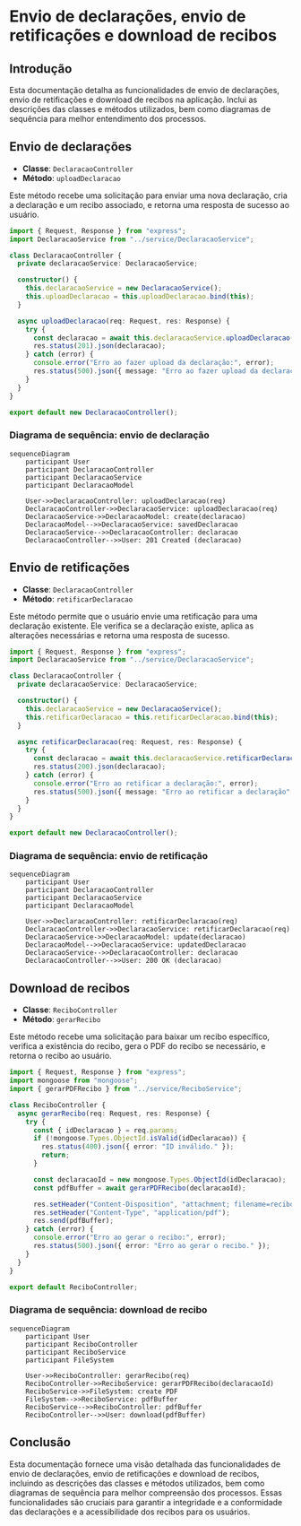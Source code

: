 
# Envio de declarações, envio de retificações e download de recibos

## Introdução
Esta documentação detalha as funcionalidades de envio de declarações, envio de retificações e download de recibos na aplicação. Inclui as descrições das classes e métodos utilizados, bem como diagramas de sequência para melhor entendimento dos processos.

## Envio de declarações
- **Classe**: `DeclaracaoController`
- **Método**: `uploadDeclaracao`

Este método recebe uma solicitação para enviar uma nova declaração, cria a declaração e um recibo associado, e retorna uma resposta de sucesso ao usuário.

```typescript
import { Request, Response } from "express";
import DeclaracaoService from "../service/DeclaracaoService";

class DeclaracaoController {
  private declaracaoService: DeclaracaoService;

  constructor() {
    this.declaracaoService = new DeclaracaoService();
    this.uploadDeclaracao = this.uploadDeclaracao.bind(this);
  }

  async uploadDeclaracao(req: Request, res: Response) {
    try {
      const declaracao = await this.declaracaoService.uploadDeclaracao(req);
      res.status(201).json(declaracao);
    } catch (error) {
      console.error("Erro ao fazer upload da declaração:", error);
      res.status(500).json({ message: "Erro ao fazer upload da declaração" });
    }
  }
}

export default new DeclaracaoController();
```

### Diagrama de sequência: envio de declaração

```mermaid
sequenceDiagram
    participant User
    participant DeclaracaoController
    participant DeclaracaoService
    participant DeclaracaoModel

    User->>DeclaracaoController: uploadDeclaracao(req)
    DeclaracaoController->>DeclaracaoService: uploadDeclaracao(req)
    DeclaracaoService->>DeclaracaoModel: create(declaracao)
    DeclaracaoModel-->>DeclaracaoService: savedDeclaracao
    DeclaracaoService-->>DeclaracaoController: declaracao
    DeclaracaoController-->>User: 201 Created (declaracao)
```

## Envio de retificações
- **Classe**: `DeclaracaoController`
- **Método**: `retificarDeclaracao`

Este método permite que o usuário envie uma retificação para uma declaração existente. Ele verifica se a declaração existe, aplica as alterações necessárias e retorna uma resposta de sucesso.

```typescript
import { Request, Response } from "express";
import DeclaracaoService from "../service/DeclaracaoService";

class DeclaracaoController {
  private declaracaoService: DeclaracaoService;

  constructor() {
    this.declaracaoService = new DeclaracaoService();
    this.retificarDeclaracao = this.retificarDeclaracao.bind(this);
  }

  async retificarDeclaracao(req: Request, res: Response) {
    try {
      const declaracao = await this.declaracaoService.retificarDeclaracao(req);
      res.status(200).json(declaracao);
    } catch (error) {
      console.error("Erro ao retificar a declaração:", error);
      res.status(500).json({ message: "Erro ao retificar a declaração" });
    }
  }
}

export default new DeclaracaoController();
```

### Diagrama de sequência: envio de retificação

```mermaid
sequenceDiagram
    participant User
    participant DeclaracaoController
    participant DeclaracaoService
    participant DeclaracaoModel

    User->>DeclaracaoController: retificarDeclaracao(req)
    DeclaracaoController->>DeclaracaoService: retificarDeclaracao(req)
    DeclaracaoService->>DeclaracaoModel: update(declaracao)
    DeclaracaoModel-->>DeclaracaoService: updatedDeclaracao
    DeclaracaoService-->>DeclaracaoController: declaracao
    DeclaracaoController-->>User: 200 OK (declaracao)
```

## Download de recibos
- **Classe**: `ReciboController`
- **Método**: `gerarRecibo`

Este método recebe uma solicitação para baixar um recibo específico, verifica a existência do recibo, gera o PDF do recibo se necessário, e retorna o recibo ao usuário.

```typescript
import { Request, Response } from "express";
import mongoose from "mongoose";
import { gerarPDFRecibo } from "../service/ReciboService";

class ReciboController {
  async gerarRecibo(req: Request, res: Response) {
    try {
      const { idDeclaracao } = req.params;
      if (!mongoose.Types.ObjectId.isValid(idDeclaracao)) {
        res.status(400).json({ error: "ID inválido." });
        return;
      }

      const declaracaoId = new mongoose.Types.ObjectId(idDeclaracao);
      const pdfBuffer = await gerarPDFRecibo(declaracaoId);

      res.setHeader("Content-Disposition", "attachment; filename=recibo.pdf");
      res.setHeader("Content-Type", "application/pdf");
      res.send(pdfBuffer);
    } catch (error) {
      console.error("Erro ao gerar o recibo:", error);
      res.status(500).json({ error: "Erro ao gerar o recibo." });
    }
  }
}

export default ReciboController;
```

### Diagrama de sequência: download de recibo

```mermaid
sequenceDiagram
    participant User
    participant ReciboController
    participant ReciboService
    participant FileSystem

    User->>ReciboController: gerarRecibo(req)
    ReciboController->>ReciboService: gerarPDFRecibo(declaracaoId)
    ReciboService->>FileSystem: create PDF
    FileSystem-->>ReciboService: pdfBuffer
    ReciboService-->>ReciboController: pdfBuffer
    ReciboController-->>User: download(pdfBuffer)
```

## Conclusão
Esta documentação fornece uma visão detalhada das funcionalidades de envio de declarações, envio de retificações e download de recibos, incluindo as descrições das classes e métodos utilizados, bem como diagramas de sequência para melhor compreensão dos processos. Essas funcionalidades são cruciais para garantir a integridade e a conformidade das declarações e a acessibilidade dos recibos para os usuários.
